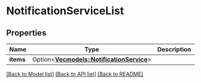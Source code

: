 # NotificationServiceList

## Properties

Name | Type | Description | Notes
------------ | ------------- | ------------- | -------------
**items** | Option<[**Vec<models::NotificationService>**](notificationService.md)> |  | [optional]

[[Back to Model list]](../README.md#documentation-for-models) [[Back to API list]](../README.md#documentation-for-api-endpoints) [[Back to README]](../README.md)



